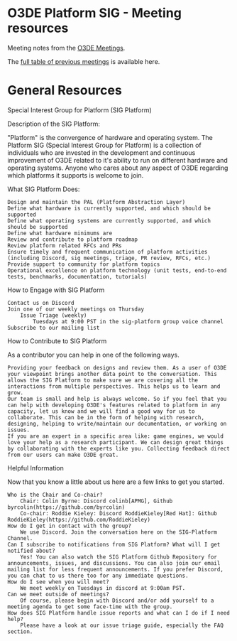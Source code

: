 # O3DE Platform SIG - Meeting resources

Meeting notes from the [O3DE Meetings](https://o3de.github.io/sig-platform/meetings/).

The [full table of previous meetings](https://o3de.github.io/sig-platform/meetings?id=previous-meetings) is available here.

# General Resources

Special Interest Group for Platform (SIG Platform)

Description of the SIG Platform:

"Platform" is the convergence of hardware and operating system. The Platform SIG (Special Interest Group for Platform) is a collection of individuals who are invested in the development and continuous improvement of O3DE related to it's ability to run on different hardware and operating systems. Anyone who cares about any aspect of O3DE regarding which platforms it supports is welcome to join.

What SIG Platform Does:

    Design and maintain the PAL (Platform Abstraction Layer)
    Define what hardware is currently supported, and which should be supported
    Define what operating systems are currently supported, and which should be supported
    Define what hardware minimums are
    Review and contribute to platform roadmap
    Review platform related RFCs and PRs
    Ensure timely and frequent communication of platform activities (including Discord, sig meetings, triage, PR review, RFCs, etc.)
    Provide support to community for platform topics
    Operational excellence on platform technology (unit tests, end-to-end tests, benchmarks, documentation, tutorials)

How to Engage with SIG Platform

    Contact us on Discord
    Join one of our weekly meetings on Thursday
        Issue Triage (weekly)
            Tuesdays at 9:00 PST in the sig-platform group voice channel
    Subscribe to our mailing list

How to Contribute to SIG Platform

As a contributor you can help in one of the following ways.

    Providing your feedback on designs and review them. As a user of O3DE your viewpoint brings another data point to the conversation. This allows the SIG Platform to make sure we are covering all the interactions from multiple perspectives. This helps us to learn and grow.
    Our team is small and help is always welcome. So if you feel that you can help with developing O3DE's features related to platform in any capacity, let us know and we will find a good way for us to collaborate. This can be in the form of helping with research, designing, helping to write/maintain our documentation, or working on issues.
    If you are an expert in a specific area like: game engines, we would love your help as a research participant. We can design great things by collaborating with the experts like you. Collecting feedback direct from our users can make O3DE great.

Helpful Information

Now that you know a little about us here are a few links to get you started.

    Who is the Chair and Co-chair?
        Chair: Colin Byrne: Discord colinb[APMG], Github byrcolin(https://github.com/byrcolin)
        Co-chair: Roddie Kieley: Discord RoddieKieley[Red Hat]: Github RoddieKieley(https://github.com/RoddieKieley)
    How do I get in contact with the group?
        We use Discord. Join the conversation here on the SIG-Platform Channel.
    Can I subscribe to notifications from SIG Platform? What will I get notified about?
        Yes! You can also watch the SIG Platform Github Repository for announcements, issues, and discussions. You can also join our email mailing list for less frequent announcements. If you prefer Discord, you can chat to us there too for any immediate questions.
    How do I see when you will meet?
        We meet weekly on Tuesdays in discord at 9:00am PST.
    Can we meet outside of meetings?
        Of course, please begin with Discord and/or add yourself to a meeting agenda to get some face-time with the group.
    How does SIG Platform handle issue reports and what can I do if I need help?
        Please have a look at our issue triage guide, especially the FAQ section.
